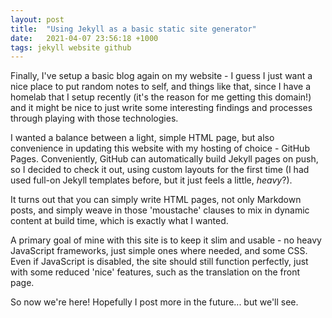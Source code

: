 ```yaml
---
layout: post
title:  "Using Jekyll as a basic static site generator"
date:   2021-04-07 23:56:18 +1000
tags: jekyll website github
---
```


Finally, I've setup a basic blog again on my website - I guess I just want a nice place to put random notes to self, and things like that, since I have a homelab that I setup recently (it's the reason for me getting this domain!) and it might be nice to just write some interesting findings and processes through playing with those technologies.

I wanted a balance between a light, simple HTML page, but also convenience in updating this website with my hosting of choice - GitHub Pages. Conveniently, GitHub can automatically build Jekyll pages on push, so I decided to check it out, using custom layouts for the first time (I had used full-on Jekyll templates before, but it just feels a little, *heavy*?).

It turns out that you can simply write HTML pages, not only Markdown posts, and simply weave in those 'moustache' clauses to mix in dynamic content at build time, which is exactly what I wanted.

A primary goal of mine with this site is to keep it slim and usable - no heavy JavaScript frameworks, just simple ones where needed, and some CSS. Even if JavaScript is disabled, the site should still function perfectly, just with some reduced 'nice' features, such as the translation on the front page.

So now we're here! Hopefully I post more in the future... but we'll see.